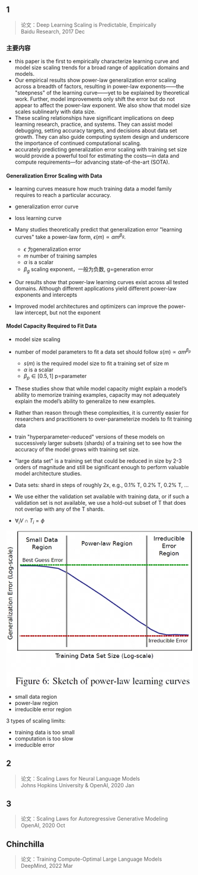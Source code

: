 ## 1
> 论文：Deep Learning Scaling is Predictable, Empirically  
> Baidu Research, 2017 Dec

### 主要内容
- this paper is the first to empirically characterize learning curve and model size scaling trends for a broad range of application domains and models.
- Our empirical results show power-law generalization error scaling across a breadth of factors, resulting in power-law exponents——the "steepness" of the learning curve——yet to be explained by theoretical work. Further, model improvements only shift the error but do not appear to affect the power-law exponent. We also show that model size scales sublinearly with data size.
- These scaling relationships have significant implications on deep learning research, practice, and systems. They can assist model debugging, setting accuracy targets, and decisions about data set growth. They can also guide computing system design and underscore the importance of continued computational scaling.
- accurately predicting generalization error scaling with training set size would provide a powerful tool for estimating the costs—in data and compute requirements—for advancing state-of-the-art (SOTA).

#### Generalization Error Scaling with Data
- learning curves measure how much training data a model family requires to reach a particular accuracy.
- generalization error curve
- loss learning curve
- Many studies theoretically predict that generalization error "learning curves" take a power-law form, $\epsilon (m) \propto \alpha m^{\beta_g}$. 
    - $\epsilon$ 为generalization error  
    - $m$ number of training samples
    - $\alpha$ is a scalar
    - $\beta_g$ scaling exponent，一般为负数, g=generation error

- Our results show that power-law learning curves exist across all tested domains. Although different applications yield different power-law exponents and intercepts
- Improved model architectures and optimizers can improve the power-law intercept, but not the exponent

#### Model Capacity Required to Fit Data
- model size scaling
- number of model parameters to fit a data set should follow $s(m) \propto  \alpha m^{\beta_p}$
    - $s(m)$ is the required model size to fit a training set of size m
    - $\alpha$ is a scalar
    - $\beta_p \in [0.5, 1]$ p=parameter

- These studies show that while model capacity might explain a model’s ability to memorize training examples, capacity may not adequately explain the model’s ability to generalize to new examples.
- Rather than reason through these complexities, it is currently easier for researchers and practitioners to over-parameterize models to fit training data
- train "hyperparameter-reduced" versions of these models on successively larger subsets (shards) of a training set to see how the accuracy of the model grows with training set size.
- "large data set" is a training set that could be reduced in size by 2-3 orders of magnitude and still be significant enough to perform valuable model architecture studies.
- Data sets: shard in steps of roughly 2x, e.g., 0.1% T, 0.2% T, 0.2% T, ...
- We use either the validation set available with training data, or if such a validation set is not available, we use a hold-out subset of T that does not overlap with any of the T shards.
- $\forall_i V \cap T_i = \phi$


![alt text](image.png)
- small data region
- power-law region
- irreducible error region

3 types of scaling limits: 

- training data is too small
- computation is too slow
- irreducible error

## 2
> 论文：Scaling Laws for Neural Language Models  
> Johns Hopkins University & OpenAI, 2020 Jan  

## 3
> 论文：Scaling Laws for Autoregressive Generative Modeling  
> OpenAI, 2020 Oct

## Chinchilla
> 论文：Training Compute-Optimal Large Language Models  
> DeepMind, 2022 Mar
